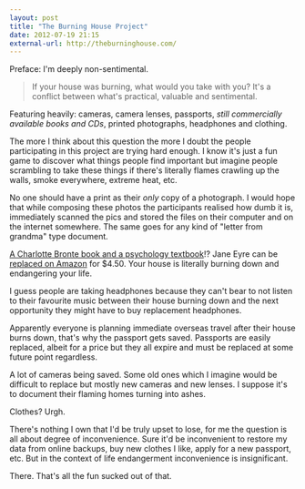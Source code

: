 ```yaml
---
layout: post
title: "The Burning House Project"
date: 2012-07-19 21:15
external-url: http://theburninghouse.com/
---
```


Preface: I'm deeply non-sentimental.

> If your house was burning, what would you take with you? It's a conflict between what's practical, valuable and sentimental. 

Featuring heavily: cameras, camera lenses, passports, *still commercially available books and CDs*, printed photographs, headphones and clothing.

The more I think about this question the more I doubt the people participating in this project are trying hard enough. I know it's just a fun game to discover what things people find important but imagine people scrambling to take these things if there's literally flames crawling up the walls, smoke everywhere, extreme heat, etc.

No one should have a print as their *only* copy of a photograph. I would hope that while composing these photos the participants realised how dumb it is, immediately scanned the pics and stored the files on their computer and on the internet somewhere. The same goes for any kind of "letter from grandma" type document.

[A Charlotte Bronte book and a psychology textbook](http://theburninghouse.com/post/26497459645/silka-frigault)!? Jane Eyre can be [replaced on Amazon](http://www.amazon.com/Jane-Eyre-Dover-Thrift-Editions/dp/0486424499) for $4.50. Your house is literally burning down and endangering your life.

I guess people are taking headphones because they can't bear to not listen to their favourite music between their house burning down and the next opportunity they might have to buy replacement headphones.

Apparently everyone is planning immediate overseas travel after their house burns down, that's why the passport gets saved. Passports are easily replaced, albeit for a price but they all expire and must be replaced at some future point regardless.

A lot of cameras being saved. Some old ones which I imagine would be difficult to replace but mostly new cameras and new lenses. I suppose it's to document their flaming homes turning into ashes.

Clothes? Urgh.

There's nothing I own that I'd be truly upset to lose, for me the question is all about degree of inconvenience. Sure it'd be inconvenient to restore my data from online backups, buy new clothes I like, apply for a new passport, etc. But in the context of life endangerment inconvenience is insignificant.

There. That's all the fun sucked out of that.